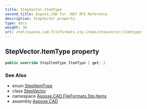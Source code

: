 ```yaml
---
title: StepVector.ItemType
second_title: Aspose.CAD for .NET API Reference
description: StepVector property. 
type: docs
weight: 30
url: /net/aspose.cad.fileformats.stp.items/stepvector/itemtype/
---
```

## StepVector.ItemType property

```csharp
public override StepItemType ItemType { get; }
```

### See Also

* enum [StepItemType](../../stepitemtype/)
* class [StepVector](../)
* namespace [Aspose.CAD.FileFormats.Stp.Items](../../stepvector/)
* assembly [Aspose.CAD](../../../)


